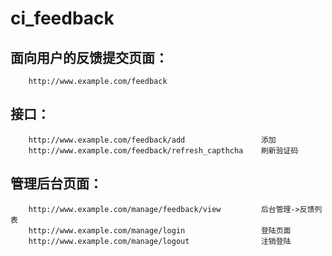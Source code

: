 ci_feedback
===========

面向用户的反馈提交页面：
-------------------
		http://www.example.com/feedback

接口： 
----
		http://www.example.com/feedback/add    				添加
		http://www.example.com/feedback/refresh_capthcha 	刷新验证码
	  
管理后台页面：
-----------
		http://www.example.com/manage/feedback/view         后台管理->反馈列表
		http://www.example.com/manage/login				    登陆页面
		http://www.example.com/manage/logout				注销登陆
